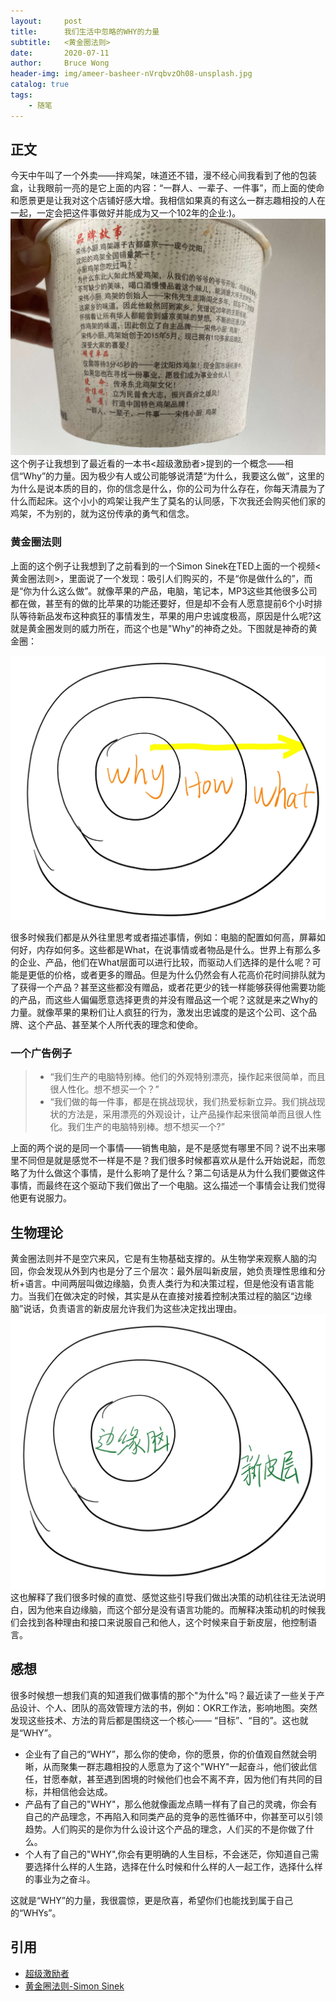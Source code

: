 ```yaml
---
layout:     post
title:      我们生活中忽略的WHY的力量
subtitle:   <黄金圈法则>
date:       2020-07-11
author:     Bruce Wong
header-img: img/ameer-basheer-nVrqbvzOh08-unsplash.jpg
catalog: true
tags:
    - 随笔
---
```


## 正文
今天中午叫了一个外卖——拌鸡架，味道还不错，漫不经心间我看到了他的包装盒，让我眼前一亮的是它上面的内容：“一群人、一辈子、一件事”，而上面的使命和愿景更是让我对这个店铺好感大增。我相信如果真的有这么一群志趣相投的人在一起，一定会把这件事做好并能成为又一个102年的企业:)。
![vision](/img/data/example_vision.jpg)  
这个例子让我想到了最近看的一本书<超级激励者>提到的一个概念——相信“Why”的力量。因为极少有人或公司能够说清楚“为什么，我要这么做”，这里的为什么是说本质的目的，你的信念是什么，你的公司为什么存在，你每天清晨为了什么而起床。这个小小的鸡架让我产生了莫名的认同感，下次我还会购买他们家的鸡架，不为别的，就为这份传承的勇气和信念。
### 黄金圈法则  
上面的这个例子让我想到了之前看到的一个Simon Sinek在TED上面的一个视频<黄金圈法则>，里面说了一个发现：吸引人们购买的，不是“你是做什么的”，而是“你为什么这么做”。就像苹果的产品，电脑，笔记本，MP3这些其他很多公司都在做，甚至有的做的比苹果的功能还要好，但是却不会有人愿意提前6个小时排队等待新品发布这种疯狂的事情发生，苹果的用户忠诚度极高，原因是什么呢?这就是黄金圈发则的威力所在，而这个也是"Why"的神奇之处。下图就是神奇的黄金圈：  

![golden](/img/data/goldencycle.jpg)  

很多时候我们都是从外往里思考或者描述事情，例如：电脑的配置如何高，屏幕如何好，内存如何多。这些都是What，在说事情或者物品是什么。世界上有那么多的企业、产品，他们在What层面可以进行比较，而驱动人们选择的是什么呢？可能是更低的价格，或者更多的赠品。但是为什么仍然会有人花高价花时间排队就为了获得一个产品？甚至这些都没有赠品，或者花更少的钱一样能够获得他需要功能的产品，而这些人偏偏愿意选择更贵的并没有赠品这一个呢？这就是来之Why的力量。就像苹果的果粉们让人疯狂的行为，激发出忠诚度的是这个公司、这个品牌、这个产品、甚至某个人所代表的理念和使命。
### 一个广告例子
> - “我们生产的电脑特别棒。他们的外观特别漂亮，操作起来很简单，而且很人性化。想不想买一个？”
> - “我们做的每一件事，都是在挑战现状，我们热爱标新立异。我们挑战现状的方法是，采用漂亮的外观设计，让产品操作起来很简单而且很人性化。我们生产的电脑特别棒。想不想买一个?”

上面的两个说的是同一个事情——销售电脑，是不是感觉有哪里不同？说不出来哪里不同但是就是感觉不一样是不是？我们很多时候都喜欢从是什么开始说起，而忽略了为什么做这个事情，是什么影响了是什么？第二句话是从为什么我们要做这件事情，而最终在这个驱动下我们做出了一个电脑。这么描述一个事情会让我们觉得他更有说服力。
## 生物理论
黄金圈法则并不是空穴来风，它是有生物基础支撑的。从生物学来观察人脑的沟回，你会发现从外到内也是分了三个层次：最外层叫新皮层，她负责理性思维和分析+语言。中间两层叫做边缘脑，负责人类行为和决策过程，但是他没有语言能力。当我们在做决定的时候，其实是从在直接对接着控制决策过程的脑区“边缘脑”说话，负责语言的新皮层允许我们为这些决定找出理由。  
![brain](/img/data/brain.jpg)  
这也解释了我们很多时候的直觉、感觉这些引导我们做出决策的动机往往无法说明白，因为他来自边缘脑，而这个部分是没有语言功能的。而解释决策动机的时候我们会找到各种理由和接口来说服自己和他人，这个时候来自于新皮层，他控制语言。

## 感想
很多时候想一想我们真的知道我们做事情的那个"为什么"吗？最近读了一些关于产品设计、个人、团队的高效管理方法的书，例如：OKR工作法，影响地图。突然发现这些技术、方法的背后都是围绕这一个核心—— “目标”、“目的”。这也就是“WHY”。
+ 企业有了自己的“WHY”，那么你的使命，你的愿景，你的价值观自然就会明晰，从而聚集一群志趣相投的人愿意为了这个"WHY"一起奋斗，他们彼此信任，甘愿奉献，甚至遇到困境的时候他们也会不离不弃，因为他们有共同的目标，并相信他会达成。
+ 产品有了自己的"WHY"，那么他就像画龙点睛一样有了自己的灵魂，你会有自己的产品理念，不再陷入和同类产品的竞争的恶性循环中，你甚至可以引领趋势。人们购买的是你为什么设计这个产品的理念，人们买的不是你做了什么。
+ 个人有了自己的"WHY",你会有更明确的人生目标，不会迷茫，你知道自己需要选择什么样的人生路，选择在什么时候和什么样的人一起工作，选择什么样的事业为之奋斗。

这就是“WHY”的力量，我很震惊，更是欣喜，希望你们也能找到属于自己的“WHYs”。

## 引用
- [超级激励者](https://item.jd.com/12187263.html) 
- [黄金圈法则-Simon Sinek](https://v.qq.com/x/page/l0167xn2io0.html) 

